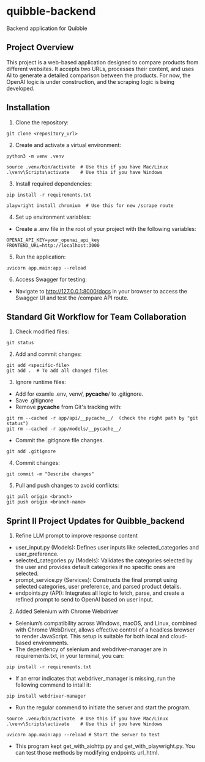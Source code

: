 # quibble-backend
Backend application for Quibble

## Project Overview
This project is a web-based application designed to compare products from different websites. It accepts two URLs, processes their content, and uses AI to generate a detailed comparison between the products. For now, the OpenAI logic is under construction, and the scraping logic is being developed.

## Installation
1. Clone the repository: 
```
git clone <repository_url>
```
2. Create and activate a virtual environment: 
```
python3 -m venv .venv

source .venv/bin/activate  # Use this if you have Mac/Linux
.\venv\Scripts\activate    # Use this if you have Windows
```
3. Install required dependencies:
```
pip install -r requirements.txt

playwright install chromium  # Use this for new /scrape route
```
4. Set up environment variables:
- Create a .env file in the root of your project with the following variables:
```
OPENAI_API_KEY=your_openai_api_key
FRONTEND_URL=http://localhost:3000
```
5. Run the application:
```
uvicorn app.main:app --reload
```
6. Access Swagger for testing:
- Navigate to http://127.0.0.1:8000/docs in your browser to access the Swagger UI and test the /compare API route.

## Standard Git Workflow for Team Collaboration
1. Check modified files: 
```
git status
```
2. Add and commit changes: 
```
git add <specific-file>
git add .  # To add all changed files
```
3. Ignore runtime files:
- Add for examle .env, venv/, __pycache__/ to .gitignore.
- Save .gitignore
- Remove __pycache__ from Git's tracking with: 
```
git rm --cached -r app/api/__pycache__/  (check the right path by "git status")
git rm --cached -r app/models/__pycache__/
```
- Commit the .gitignore file changes. 
```
git add .gitignore
```
4. Commit changes:
```
git commit -m "Describe changes"
```
5. Pull and push changes to avoid conflicts:
```
git pull origin <branch>
git push origin <branch-name>
```

## Sprint II Project Updates for Quibble_backend
1. Refine LLM prompt to improve response content
- user_input.py (Models): Defines user inputs like selected_categories and user_preference.
- selected_categories.py (Models): Validates the categories selected by the user and provides default categories if no specific ones are selected.
- prompt_service.py (Services): Constructs the final prompt using selected categories, user preference, and parsed product details.
- endpoints.py (API): Integrates all logic to fetch, parse, and create a refined prompt to send to OpenAI based on user input.

2. Added Selenium with Chrome Webdriver 
- Selenium’s compatibility across Windows, macOS, and Linux, combined with Chrome WebDriver, allows effective control of a headless browser to render JavaScript. This setup is suitable for both local and cloud-based environments.
- The dependency of selenium and webdriver-manager are in requirements.txt, in your terminal, you can: 
```
pip install -r requirements.txt
```
- If an error indicates that webdriver_manager is missing, run the following commend to intall it:
```
pip install webdriver-manager
```
- Run the regular commend to initiate the server and start the program. 
```
source .venv/bin/activate  # Use this if you have Mac/Linux
.\venv\Scripts\activate    # Use this if you have Windows

uvicorn app.main:app --reload # Start the server to test
```
- This program kept get_with_aiohttp.py and get_with_playwright.py. You can test those methods by modifying endpoints url_html. 